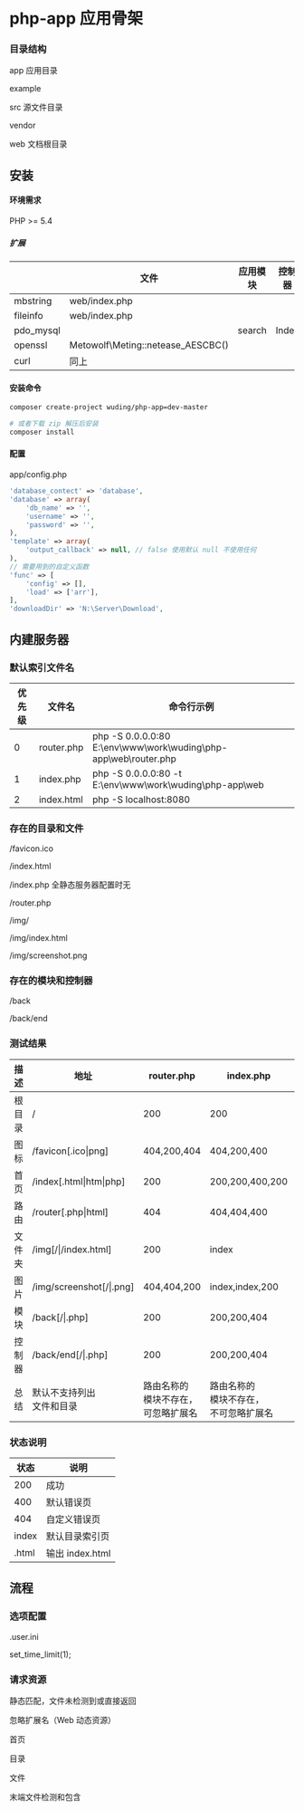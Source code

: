 # php-app 应用骨架

### 目录结构

app 应用目录

example

src 源文件目录

vendor

web 文档根目录



## 安装

#### 环境需求

PHP >= 5.4

##### 扩展

|           | 文件                              | 应用模块 | 控制器 | 动作方法 |
| --------- | --------------------------------- | -------- | ------ | -------- |
| mbstring  | web/index.php                     |          |        |          |
| fileinfo  | web/index.php                     |          |        |          |
| pdo_mysql |                                   | search   | Index  | index    |
| openssl   | Metowolf\Meting::netease_AESCBC() |          |        |          |
| curl      | 同上                              |          |        |          |

#### 安装命令

```bash
composer create-project wuding/php-app=dev-master

# 或者下载 zip 解压后安装
composer install
```

#### 配置

app/config.php

```php
'database_contect' => 'database',
'database' => array(
    'db_name' => '',
    'username' => '',
    'password' => '',
),
'template' => array(
    'output_callback' => null, // false 使用默认 null 不使用任何
),
// 需要用到的自定义函数
'func' => [
    'config' => [],
    'load' => ['arr'],
],
'downloadDir' => 'N:\Server\Download',
```



## 内建服务器

### 默认索引文件名

| 优先级 | 文件名     | 命令行示例                                                   |
| ------ | ---------- | ------------------------------------------------------------ |
| 0      | router.php | php -S 0.0.0.0:80 E:\env\www\work\wuding\php-app\web\router.php |
| 1      | index.php  | php -S 0.0.0.0:80 -t E:\env\www\work\wuding\php-app\web      |
| 2      | index.html | php -S localhost:8080                                        |

### 存在的目录和文件

/favicon.ico

/index.html

/index.php 全静态服务器配置时无

/router.php

/img/

/img/index.html

/img/screenshot.png

### 存在的模块和控制器

/back

/back/end

### 测试结果

| 描述       | 地址         | router.php | index.php | index.html |
| ------------ | ---- | ---- | ---- | ---- |
| 根目录         | /            | 200 | 200 | 200 |
| 图标 | /favicon[.ico\|png] | 404,200,404 | 404,200,400 |.html,200,400|
| 首页 | /index[.html\|htm\|php] | 200         |200,200,400,200|.html,200,400,400|
| 路由 | /router[.php\|html] | 404 | 404,404,400 | .html,200,400 |
| 文件夹 | /img[/\|/index.html] | 200 | index | index |
| 图片 | /img/screenshot[/\|.png] | 404,404,200 | index,index,200 | index,index,200 |
| 模块 | /back[/\|.php] | 200 | 200,200,404 | .html,.html,400 |
| 控制器 | /back/end[/\|.php] | 200 | 200,200,404 | .html,.html,400 |
| 总结 | 默认不支持列出<br/>文件和目录 | 路由名称的<br/>模块不存在，<br/>可忽略扩展名 | 路由名称的<br/>模块不存在，<br>不可忽略扩展名 | 无点且不存<br/>在的入口文件接管 |

### 状态说明

| 状态  | 说明            |
| ----- | --------------- |
| 200   | 成功            |
| 400   | 默认错误页      |
| 404   | 自定义错误页    |
| index | 默认目录索引页  |
| .html | 输出 index.html |



## 流程

### 选项配置

.user.ini

set_time_limit(1);

### 请求资源

静态匹配，文件未检测到或直接返回

忽略扩展名（Web 动态资源）

首页

目录

文件

末端文件检测和包含